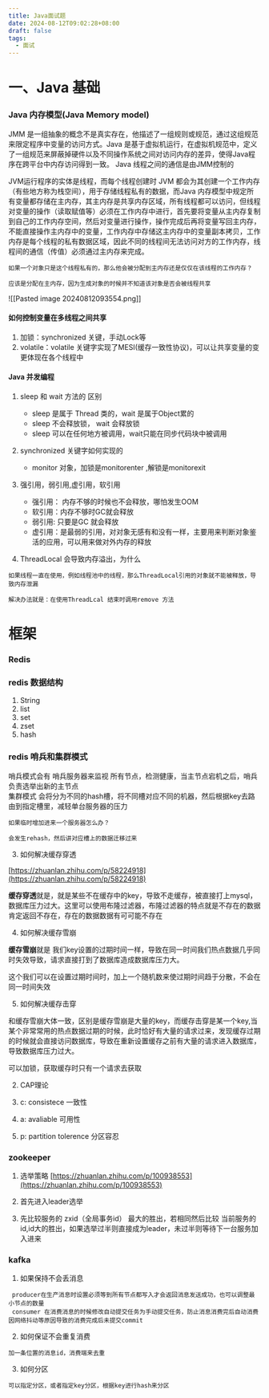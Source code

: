 ```yaml
---
title: Java面试题
date: 2024-08-12T09:02:28+08:00
draft: false
tags:
  - 面试
---
```

# 一、Java 基础

### Java 内存模型(Java Memory model)
JMM 是一组抽象的概念不是真实存在，他描述了一组规则或规范，通过这组规范来限定程序中变量的访问方式。Java 是基于虚拟机运行，在虚拟机规范中，定义了一组规范来屏蔽掉硬件以及不同操作系统之间对访问内存的差异，使得Java程序在跨平台中内存访问得到一致。
Java 线程之间的通信是由JMM控制的

JVM运行程序的实体是线程，而每个线程创建时 JVM 都会为其创建一个工作内存（有些地方称为栈空间），用于存储线程私有的数据，而Java 内存模型中规定所有变量都存储在主内存，其主内存是共享内存区域，所有线程都可以访问，但线程对变量的操作（读取赋值等）必须在工作内存中进行，首先要将变量从主内存复制到自己的工作内存空间，然后对变量进行操作，操作完成后再将变量写回主内存，不能直接操作主内存中的变量，工作内存中存储这主内存中的变量副本拷贝，工作内存是每个线程的私有数据区域，因此不同的线程间无法访问对方的工作内存，线程间的通信（传值）必须通过主内存来完成。

```ad-question
如果一个对象只是这个线程私有的，那么他会被分配到主内存还是仅仅在该线程的工作内存？

应该是分配在主内存，因为生成对象的时候并不知道该对象是否会被线程共享
```
![[Pasted image 20240812093554.png]]

#### 如何控制变量在多线程之间共享
1. 加锁：synchronized 关键，手动Lock等
2. volatile：volatile 关键字实现了MESI(缓存一致性协议)，可以让共享变量的变更体现在各个线程中


#### Java 并发编程

1. sleep 和 wait 方法的 区别
	- sleep 是属于 Thread 类的，wait 是属于Object累的
	- sleep 不会释放锁， wait 会释放锁
	- sleep 可以在任何地方被调用，wait只能在同步代码块中被调用
2. synchronized 关键字如何实现的
	- monitor 对象，加锁是monitorenter ,解锁是monitorexit
3. 强引用，弱引用,虚引用，软引用
	- 强引用： 内存不够的时候也不会释放，哪怕发生OOM
	- 软引用：内存不够时GC就会释放
	- 弱引用: 只要是GC 就会释放
	- 虚引用：是最弱的引用，对对象无感有和没有一样，主要用来判断对象鉴活的应用，可以用来做对外内存的释放

5. ThreadLocal 会导致内存溢出，为什么
```ad-important
如果线程一直在使用，例如线程池中的线程，那么ThreadLocal引用的对象就不能被释放，导致内存泄漏

解决办法就是：在使用ThreadLcal 结束时调用remove 方法
```


# 框架

### Redis

###  redis 数据结构

1. String
2. list
3. set
4. zset
5. hash

### redis 哨兵和集群模式

哨兵模式会有 哨兵服务器来监视 所有节点，检测健康，当主节点宕机之后，哨兵负责选举出新的主节点  
集群模式 会将分为不同的hash槽，将不同槽对应不同的机器，然后根据key去路由到指定槽里，减轻单台服务器的压力
```ad-question
如果临时增加进来一个服务器怎么办？

会发生rehash，然后讲对应槽上的数据迁移过来
```

3. 如何解决缓存穿透

[https://zhuanlan.zhihu.com/p/58224918](https://zhuanlan.zhihu.com/p/58224918)

**缓存穿透**就是，就是某些不在缓存中的key，导致不走缓存，被直接打上mysql，数据库压力过大。这里可以使用布隆过滤器，布隆过滤器的特点就是不存在的数据肯定返回不存在，存在的数据数据有可可能不存在

4. 如何解决缓存雪崩

**缓存雪崩**就是 我们key设置的过期时间一样，导致在同一时间我们热点数据几乎同时失效导致，请求直接打到了数据库造成数据库压力大。

这个我们可以在设置过期时间时，加上一个随机数来使过期时间趋于分散，不会在同一时间失效

5. 如何解决缓存击穿

和缓存雪崩大体一致，区别是缓存雪崩是大量的key，而缓存击穿是某一个key,当某个非常常用的热点数据过期的时候，此时恰好有大量的请求过来，发现缓存过期的时候就会直接访问数据库，导致在重新设置缓存之前有大量的请求进入数据库，导致数据库压力过大。

可以加锁，获取缓存时只有一个请求去获取

2. CAP理论

1. c: consistece 一致性
2. a: avaliable 可用性
3. p: partition tolerence 分区容忍

###  zookeeper

1. 选举策略 [https://zhuanlan.zhihu.com/p/100938553](https://zhuanlan.zhihu.com/p/100938553)

1. 首先进入leader选举
2. 先比较服务的 zxid（全局事务id） 最大的胜出，若相同然后比较 当前服务的id,id大的胜出，如果选举过半则直接成为leader，未过半则等待下一台服务加入进来

### kafka

1. 如果保持不会丢消息
```ad-info
 producer在生产消息时设置必须等到所有节点都写入才会返回消息发送成功，也可以调整最小节点的数量
 consumer 在消费消息的时候修改自动提交任务为手动提交任务，防止消息消费完后自动消费因网络抖动等原因导致的消费完成后未提交commit
```
2. 如何保证不会重复消费
```ad-info
加一条位置的消息id，消费端来去重

```
3. 如何分区
```ad-info
可以指定分区，或者指定key分区，根据key进行hash来分区
```
